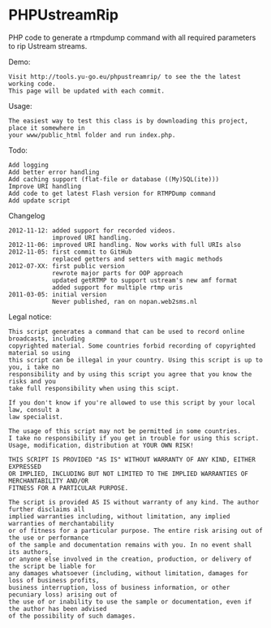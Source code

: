 PHPUstreamRip
=============

PHP code to generate a rtmpdump command with all required parameters to rip Ustream streams.

Demo:

    Visit http://tools.yu-go.eu/phpustreamrip/ to see the the latest working code.
    This page will be updated with each commit.

Usage:

    The easiest way to test this class is by downloading this project, place it somewhere in
    your www/public_html folder and run index.php.

Todo:

    Add logging
    Add better error handling
    Add caching support (flat-file or database ((My)SQL(ite)))
    Improve URI handling
    Add code to get latest Flash version for RTMPDump command
    Add update script
        
Changelog

    2012-11-12: added support for recorded videos.
                improved URI handling.
    2012-11-06: improved URI handling. Now works with full URIs also
    2012-11-05: first commit to GitHub
                replaced getters and setters with magic methods
    2012-07-XX: first public version
                rewrote major parts for OOP approach
                updated getRTMP to support ustream's new amf format
                added support for multiple rtmp uris
    2011-03-05: initial version 
                Never published, ran on nopan.web2sms.nl

Legal notice:

    This script generates a command that can be used to record online broadcasts, including
    copyrighted material. Some countries forbid recording of copyrighted material so using
    this script can be illegal in your country. Using this script is up to you, i take no
    responsibility and by using this script you agree that you know the risks and you
    take full responsibility when using this scipt.
    
    If you don't know if you're allowed to use this script by your local law, consult a
    law specialist.
    
    The usage of this script may not be permitted in some countries.
    I take no responsibility if you get in trouble for using this script.
    Usage, modification, distribution at YOUR OWN RISK!

    THIS SCRIPT IS PROVIDED "AS IS" WITHOUT WARRANTY OF ANY KIND, EITHER EXPRESSED  
    OR IMPLIED, INCLUDING BUT NOT LIMITED TO THE IMPLIED WARRANTIES OF MERCHANTABILITY AND/OR  
    FITNESS FOR A PARTICULAR PURPOSE. 

    The script is provided AS IS without warranty of any kind. The author further disclaims all 
    implied warranties including, without limitation, any implied warranties of merchantability 
    or of fitness for a particular purpose. The entire risk arising out of the use or performance 
    of the sample and documentation remains with you. In no event shall its authors, 
    or anyone else involved in the creation, production, or delivery of the script be liable for  
    any damages whatsoever (including, without limitation, damages for loss of business profits,  
    business interruption, loss of business information, or other pecuniary loss) arising out of  
    the use of or inability to use the sample or documentation, even if the author has been advised  
    of the possibility of such damages. 
